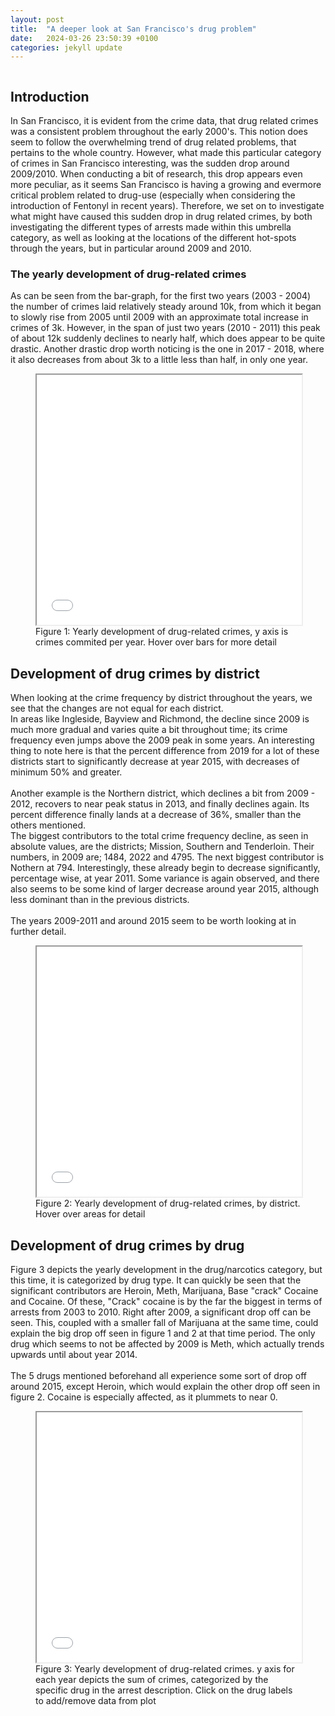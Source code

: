 ```yaml
---
layout: post
title:  "A deeper look at San Francisco's drug problem"
date:   2024-03-26 23:50:39 +0100
categories: jekyll update
---
```

<!DOCTYPE html>
<html>
<head>
<meta charset="UTF-8">
<meta name="viewport" content="width=device-width, initial-scale=1.0">
<style>
.flex-container {
  display: flex;
}

.flex-container > div {
  margin: 2px;
  padding: 2px;
}
</style>
</head>
<body>
    <div class="flex-container">
        <div class="column">
            <h2>Introduction</h2>
            <p>
                In San Francisco, it is evident from the crime data, that drug related crimes was a consistent problem throughout the early 2000's. This notion does seem to follow the overwhelming trend of drug related problems, that pertains to the whole country. However, what made this particular category of crimes in San Francisco interesting, was the sudden drop around 2009/2010. When conducting a bit of research, this drop appears even more peculiar, as it seems San Francisco is having a growing and evermore critical problem related to drug-use (especially when considering the introduction of Fentonyl in recent years). 
                Therefore, we set on to investigate what might have caused this sudden drop in drug related crimes, by both investigating the different types of arrests made within this umbrella category, as well as looking at the locations of the different hot-spots through the years, but in particular around 2009 and 2010.
            </p>
            <h3>The yearly development of drug-related crimes</h3>
            <p>
                As can be seen from the bar-graph, for the first two years (2003 - 2004) the number of crimes laid relatively steady around 10k, from which it began to slowly rise from 2005 until 2009 with an approximate total increase in crimes of 3k. However, in the span of just two years (2010 - 2011) this peak of about 12k suddenly declines to nearly half, which does appear to be quite drastic. Another drastic drop worth noticing is the one in 2017 - 2018, where it also decreases from about 3k to a little less than half, in only one year.
            </p>
            <figure>
                <iframe src="/intro-bar-chart.html" width="100%" height="400px"></iframe>
                <figcaption>Figure 1: Yearly development of drug-related crimes, y axis is crimes commited per year. Hover over bars for more detail  </figcaption>
            </figure>
            <h2>Development of drug crimes by district</h2>
            <p>
                When looking at the crime frequency by district throughout the years, we see that the changes are not equal for each district. <br>
                In areas like Ingleside, Bayview and Richmond, the decline since 2009 is much more gradual and varies quite a bit throughout time; its crime frequency even jumps above the 2009 peak in some years. An interesting thing to note here is that the percent difference from 2019 for a lot of these districts start to significantly decrease at year 2015, with decreases of minimum 50% and greater. <br> <br>
                Another example is the Northern district, which declines a bit from 2009 - 2012, recovers to near peak status in 2013, and finally declines again. 
                Its percent difference finally lands at a decrease of 36%, smaller than the others mentioned. <br>
                The biggest contributors to the total crime frequency decline, as seen in absolute values, are the districts; Mission, Southern and Tenderloin. Their numbers, in 2009 are; 1484, 2022 and 4795. The next biggest contributor is Nothern at 794.
                Interestingly, these already begin to decrease significantly, percentage wise, at year 2011. Some variance is again observed, and there also seems to be some kind of larger decrease around year 2015, although less dominant than in the previous districts. <br><br>
                The years 2009-2011 and around 2015 seem to be worth looking at in further detail.
            </p>
            <figure>
                <iframe src="/choropleth-map.html" width="100%" height="400px"></iframe>
                <figcaption>Figure 2: Yearly development of drug-related crimes, by district. Hover over areas for detail
                </figcaption>
            </figure>
            <h2>Development of drug crimes by drug</h2>
            <p>
                Figure 3 depicts the yearly development in the drug/narcotics category, but this time, it is categorized by drug type. It can quickly be seen that the significant contributors are Heroin, Meth, Marijuana, Base "crack" Cocaine and Cocaine. Of these, "Crack" cocaine is by the far the biggest in terms of arrests from 2003 to 2010. Right after 2009, a significant drop off can be seen. This, coupled with a smaller fall of Marijuana at the same time, could explain the big drop off seen in figure 1 and 2 at that time period.
                The only drug which seems to not be affected by 2009 is Meth, which actually trends upwards until about year 2014.<br> <br> 
                The 5 drugs mentioned beforehand all experience some sort of drop off around 2015, except Heroin, which would explain the other drop off seen in figure 2. Cocaine is especially affected, as it plummets to near 0. 
            </p>
            <figure>
                <iframe src="/Bokeh_plot.html" width="100%" height="400px"></iframe>
                <figcaption>Figure 3: Yearly development of drug-related crimes. y axis for each year depicts the sum of crimes, categorized by the specific drug in the arrest description. Click on the drug labels to add/remove data from plot </figcaption>
            </figure>
        </div>
    </div>
</body>

